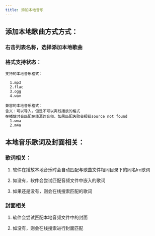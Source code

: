 ```yaml
---
title: 添加本地音乐
---
```

## 添加本地歌曲方式方式：

### 右击列表名称，选择**添加本地歌曲**

### 格式支持状态：
```
支持的本地音乐格式：

  1.mp3
  2.flac
  3.ogg
  4.wav

兼容的本地音乐格式：
含义：可以导入，但是不可以离线播放的格式
在播放时会匹配在线源的音频，如果匹配失败会报错source not found
  1.wma
  2.m4a

```

## 本地音乐歌词及封面相关：
### 歌词相关：
  1. 软件在播放本地音乐时会自动匹配与歌曲文件相同目录下的同名lrc歌词  

  2. 如没有，软件会尝试匹配音频文件中嵌入的歌词

  3. 如果还是没有，则会在线搜索匹配的歌词

### 封面相关

  1. 软件会尝试匹配本地音频文件中的封面

  2. 如没有，则会在线搜索进行封面匹配
